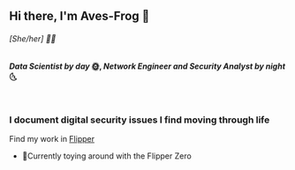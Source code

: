 ## Hi there, I'm Aves-Frog 🐸 <h6>_[She/her]_ 🏳️‍⚧️</h6> 

**_Data Scientist by day_ 🌞, _Network Engineer and Security Analyst by night_ 🌜**

<br/>

### I document digital security issues I find moving through life
Find my work in [Flipper](https://github.com/Aves-Frog/Flipper)

- 🐬Currently toying around with the Flipper Zero

